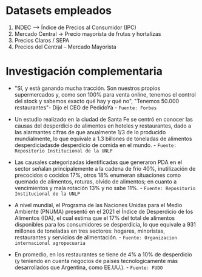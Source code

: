 # Datasets empleados

1. INDEC –> Índice de Precios al Consumidor (IPC)
2. Mercado Central -> Precio mayorista de frutas y hortalizas
3. Precios Claros / SEPA
4. Precios del Central – Mercado Mayorista

# Investigación complementaria

- "Sí, y está ganando mucha tracción. Son nuestros propios supermercados y, como son 100% para venta online, tenemos el control del stock y sabemos exacto qué hay y qué no", "Tenemos 50.000 restaurantes"- Dijo el CEO de PedidoYa - `Fuente: Forbes`

- Un estudio realizado en la ciudad de Santa Fe se centró en conocer las causas del desperdicio de alimentos en hoteles y restaurantes, dado a las alarmantes cifras de que anualmente 1/3 de lo producido mundialmente, lo que equivale a 1.3 billones de toneladas de alimentos desperdiciadasde desperdicio de comida en el mundo. - `Fuente: Repositorio Institucional de la UNLP`

- Las causales categorizadas identificadas que generaron PDA en el sector señalan principalemente a la cadena de frío 40%, inutilización de precocidos o cocidos 17%, otros 18% enumeran situaciones como quemado de alimentos, roturas, olvido de alimentos; en cuanto a vencimientos y mala rotación 13% y no sabe 11%. - `Fuente: Repositorio Institucional de la UNLP`

- A nivel mundial, el Programa de las Naciones Unidas para el Medio Ambiente (PNUMA) presentó en el 2021 el Índice de Desperdicio de los Alimentos (IDA), el cual estima que el 17% del total de alimentos disponibles para los consumidores se desperdicia, lo que equivale a 931 millones de toneladas en tres sectores: hogares, minoristas, restaurantes y servicios de alimentación. - `Fuente: Organizacion internacional agropecuaria`

- En promedio, en los restaurantes se tiene de 4% a 10% de desperdicio (y teniendo en cuenta negocios de paises tecnologicamente más desarrollados que Argentina, como EE.UU.). - `Fuente: FUDO`
